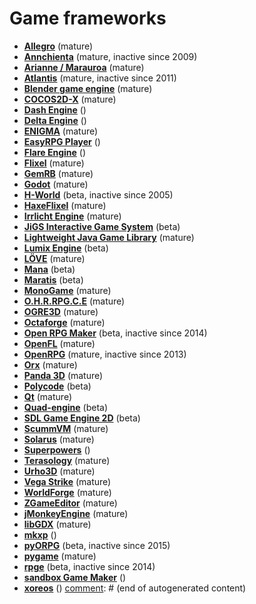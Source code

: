 # Game frameworks

[comment]: # (start of autogenerated content, do not edit)
- **[Allegro](allegro.md)** (mature)
- **[Annchienta](annchienta.md)** (mature, inactive since 2009)
- **[Arianne / Marauroa](arianne.md)** (mature)
- **[Atlantis](atlantis.md)** (mature, inactive since 2011)
- **[Blender game engine](blender_game_engine.md)** (mature)
- **[COCOS2D-X](cocos2dx.md)** (mature)
- **[Dash Engine](dash.md)** ()
- **[Delta Engine](deltaengine.md)** ()
- **[ENIGMA](enigma.md)** (mature)
- **[EasyRPG Player](easyrpgplayer.md)** ()
- **[Flare Engine](flare_engine.md)** ()
- **[Flixel](flixel.md)** (mature)
- **[GemRB](gemrb.md)** (mature)
- **[Godot](godot.md)** (mature)
- **[H-World](h_world.md)** (beta, inactive since 2005)
- **[HaxeFlixel](haxeflixel.md)** (mature)
- **[Irrlicht Engine](irrlicht.md)** (mature)
- **[JiGS Interactive Game System](jigs_php_rpg.md)** (beta)
- **[Lightweight Java Game Library](lwjgl.md)** (mature)
- **[Lumix Engine](lumix.md)** (beta)
- **[LÖVE](loeve.md)** (mature)
- **[Mana](manasource.md)** (beta)
- **[Maratis](maratis.md)** (beta)
- **[MonoGame](monogame.md)** (mature)
- **[O.H.R.RPG.C.E](ohrrpgce.md)** (mature)
- **[OGRE3D](ogre3d.md)** (mature)
- **[Octaforge](octaforge.md)** (mature)
- **[Open RPG Maker](open_rpg_maker.md)** (beta, inactive since 2014)
- **[OpenFL](open_fl.md)** (mature)
- **[OpenRPG](open_rpg.md)** (mature, inactive since 2013)
- **[Orx](orx.md)** (mature)
- **[Panda 3D](panda3d.md)** (mature)
- **[Polycode](polycode.md)** (beta)
- **[Qt](qt.md)** (mature)
- **[Quad-engine](quad.md)** (beta)
- **[SDL Game Engine 2D](sge2d.md)** (beta)
- **[ScummVM](scummvm.md)** (mature)
- **[Solarus](solarus.md)** (mature)
- **[Superpowers](superpowers.md)** ()
- **[Terasology](terasology.md)** (mature)
- **[Urho3D](urho3d.md)** (mature)
- **[Vega Strike](vegastrike.md)** (mature)
- **[WorldForge](worldforge.md)** (mature)
- **[ZGameEditor](zgameeditor.md)** (mature)
- **[jMonkeyEngine](jmonkeyengine.md)** (mature)
- **[libGDX](libgdx.md)** (mature)
- **[mkxp](mkxp.md)** ()
- **[pyORPG](pyorpg.md)** (beta, inactive since 2015)
- **[pygame](pygame.md)** (mature)
- **[rpge](rpge.md)** (beta, inactive since 2014)
- **[sandbox Game Maker](sandboxgamemaker.md)** ()
- **[xoreos](xoreos.md)** ()
[comment]: # (end of autogenerated content)
